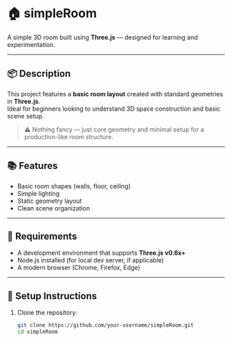 # 🏠 simpleRoom

A simple 3D room built using **Three.js** — designed for learning and experimentation.

---

## 📦 Description

This project features a **basic room layout** created with standard geometries in **Three.js**.  
Ideal for beginners looking to understand 3D space construction and basic scene setup.

> ⚠️ Nothing fancy — just core geometry and minimal setup for a production-like room structure.

---

## 📚 Features

- Basic room shapes (walls, floor, ceiling)
- Simple lighting
- Static geometry layout
- Clean scene organization

---

## 🚀 Requirements

- A development environment that supports **Three.js v0.6x+**
- Node.js installed (for local dev server, if applicable)
- A modern browser (Chrome, Firefox, Edge)

---

## 🔧 Setup Instructions

1. Clone the repository:
   ```bash
   git clone https://github.com/your-username/simpleRoom.git
   cd simpleRoom

